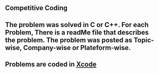 ## Competitive Coding
## The problem was solved in C or C++. For each Problem, There is a readMe file that describes the problem. The problem was posted as Topic-wise, Company-wise or Plateform-wise.

## Problems are coded in [Xcode](https://developer.apple.com/xcode/)



